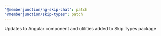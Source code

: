 ```yaml
---
"@memberjunction/ng-skip-chat": patch
"@memberjunction/skip-types": patch
---
```


Updates to Angular component and utilities added to Skip Types package

